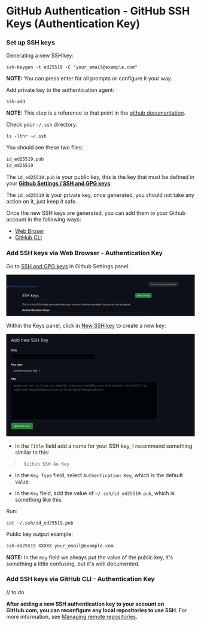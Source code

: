 # GitHub Authentication - GitHub SSH Keys (Authentication Key)

### Set up SSH keys

Generating a new SSH key:
```shell
ssh-keygen -t ed25519 -C "your_email@example.com"
```
**NOTE:** You can press enter for all prompts or configure it your way.

Add private key to the authentication agent:
```shell
ssh-add
```
**NOTE:** This step is a reference to that point in the [github documentation](https://docs.github.com/en/authentication/connecting-to-github-with-ssh/generating-a-new-ssh-key-and-adding-it-to-the-ssh-agent#adding-your-ssh-key-to-the-ssh-agent).

Check your `~/.ssh` directory:
```shell
ls -lthr ~/.ssh
```

You should see these two files:
```txt
id_ed25519.pub
id_ed25519
```

The `id_ed25519.pub` is your public key, this is the key that must be defined in your **[Github Settings / SSH and GPG keys](https://github.com/settings/keys)**.

The `id_ed25519` is your private key, once generated, you should not take any action on it, just keep it safe.

Once the new SSH keys are generated, you can add them to your Github account in the following ways:

- [Web Broser](https://docs.github.com/en/authentication/connecting-to-github-with-ssh/adding-a-new-ssh-key-to-your-github-account?tool=webui)
- [GitHub CLI](https://docs.github.com/en/authentication/connecting-to-github-with-ssh/adding-a-new-ssh-key-to-your-github-account?tool=cli)

### Add SSH keys via Web Browser - Authentication Key

Go to [SSH and GPG keys](https://github.com/settings/keys) in Github Settings panel:


![new-ssh-key](./docs/images/new-ssh-key.jpg)


Within the Keys panel, click in [New SSH key](https://github.com/settings/ssh/new) to create a new key:


![add-new-ssh-key-authentication-key](./docs/images/add-new-ssh-key-auth-key.jpg)


- In the `Title` field add a name for your SSH key, I recommend something similar to this:

>
>      Github SSH Au Key
>

- In the `Key Type` field, select `Authentication Key`, which is the default value.

- In the `Key` field, add the value of `~/.ssh/id_ed25519.pub`, which is something like this:

Run:
```shell
cat ~/.ssh/id_ed25519.pub
```

Public key output example:
```txt
ssh-ed25519 XXXXX your_email@example.com
```

**NOTE:** In the `Key` field we always put the value of the public key, it's something a little confusing, but it's well documented.

### Add SSH keys via GitHub CLI - Authentication Key

// to do

**After adding a new SSH authentication key to your account on GitHub.com, you can reconfigure any local repositories to use SSH**. For more information, see [Managing remote repositories](https://docs.github.com/en/get-started/getting-started-with-git/managing-remote-repositories#switching-remote-urls-from-https-to-ssh).

